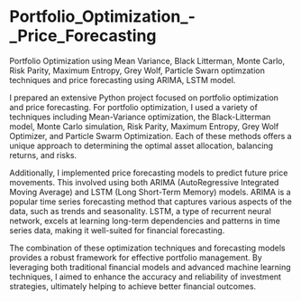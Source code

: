 # Portfolio_Optimization_-_Price_Forecasting
Portfolio Optimization using Mean Variance, Black Litterman, Monte Carlo, Risk Parity, Maximum Entropy, Grey Wolf, Particle Swarn optimzation techniques and price forecasting using ARIMA, LSTM model. 

I prepared an extensive Python project focused on portfolio optimization and price forecasting. For portfolio optimization, I used a variety of techniques including Mean-Variance optimization, the Black-Litterman model, Monte Carlo simulation, Risk Parity, Maximum Entropy, Grey Wolf Optimizer, and Particle Swarm Optimization. Each of these methods offers a unique approach to determining the optimal asset allocation, balancing returns, and risks.

Additionally, I implemented price forecasting models to predict future price movements. This involved using both ARIMA (AutoRegressive Integrated Moving Average) and LSTM (Long Short-Term Memory) models. ARIMA is a popular time series forecasting method that captures various aspects of the data, such as trends and seasonality. LSTM, a type of recurrent neural network, excels at learning long-term dependencies and patterns in time series data, making it well-suited for financial forecasting.

The combination of these optimization techniques and forecasting models provides a robust framework for effective portfolio management. By leveraging both traditional financial models and advanced machine learning techniques, I aimed to enhance the accuracy and reliability of investment strategies, ultimately helping to achieve better financial outcomes.
